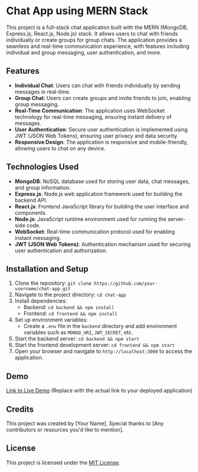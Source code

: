 # Chat App using MERN Stack

This project is a full-stack chat application built with the MERN (MongoDB, Express.js, React.js, Node.js) stack. It allows users to chat with friends individually or create groups for group chats. The application provides a seamless and real-time communication experience, with features including individual and group messaging, user authentication, and more.

## Features

- **Individual Chat**: Users can chat with friends individually by sending messages in real-time.
- **Group Chat**: Users can create groups and invite friends to join, enabling group messaging.
- **Real-Time Communication**: The application uses WebSocket technology for real-time messaging, ensuring instant delivery of messages.
- **User Authentication**: Secure user authentication is implemented using JWT (JSON Web Tokens), ensuring user privacy and data security.
- **Responsive Design**: The application is responsive and mobile-friendly, allowing users to chat on any device.

## Technologies Used

- **MongoDB**: NoSQL database used for storing user data, chat messages, and group information.
- **Express.js**: Node.js web application framework used for building the backend API.
- **React.js**: Frontend JavaScript library for building the user interface and components.
- **Node.js**: JavaScript runtime environment used for running the server-side code.
- **WebSocket**: Real-time communication protocol used for enabling instant messaging.
- **JWT (JSON Web Tokens)**: Authentication mechanism used for securing user authentication and authorization.

## Installation and Setup

1. Clone the repository: `git clone https://github.com/your-username/chat-app.git`
2. Navigate to the project directory: `cd chat-app`
3. Install dependencies:
   - Backend: `cd backend && npm install`
   - Frontend: `cd frontend && npm install`
4. Set up environment variables:
   - Create a `.env` file in the `backend` directory and add environment variables such as `MONGO_URI`, `JWT_SECRET`, etc.
5. Start the backend server: `cd backend && npm start`
6. Start the frontend development server: `cd frontend && npm start`
7. Open your browser and navigate to `http://localhost:3000` to access the application.

## Demo

[Link to Live Demo](#) (Replace with the actual link to your deployed application)

## Credits

This project was created by [Your Name]. Special thanks to [Any contributors or resources you'd like to mention].

## License

This project is licensed under the [MIT License](https://opensource.org/licenses/MIT).

